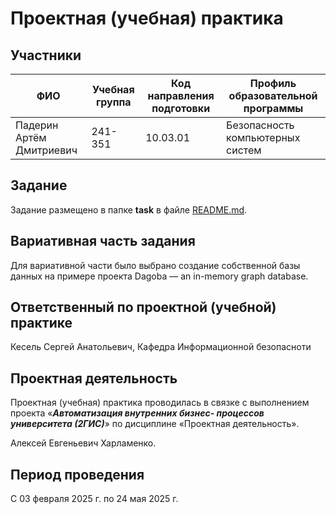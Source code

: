 # Проектная (учебная) практика

## Участники

| ФИО | Учебная группа | Код направления подготовки | Профиль образовательной программы |
|-|-|-|-|
| Падерин Артём Дмитриевич | 241-351 | 10.03.01 | Безопасность компьютерных систем |

## Задание

Задание размещено в папке **task** в файле [README.md](task/README.md).

## Вариативная часть задания

Для вариативной части было выбрано создание собственной базы данных на примере проекта Dagoba — an in-memory graph database.

## Ответственный по проектной (учебной) практике

Кесель Сергей Анатольевич, Кафедра Информационной безопасноти

## Проектная деятельность

Проектная (учебная) практика проводилась в связке с выполнением проекта «***Автоматизация внутренних бизнес- процессов университета (2ГИС)***» по дисциплине «Проектная деятельность».

Алексей Евгеньевич Харламенко.

## Период проведения

С 03 февраля 2025 г. по 24 мая 2025 г.
